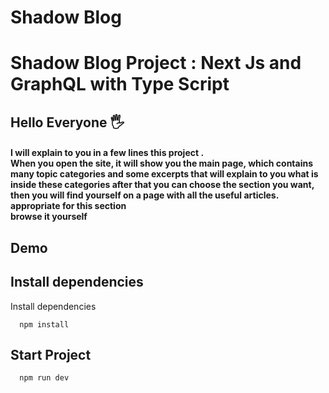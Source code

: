 # Shadow Blog

<h1> Shadow Blog Project : Next Js and GraphQL with Type Script </h1>

## Hello Everyone 🖐

<h4>
 I will explain to you in a few lines this project . <br/>
When you open the site, it will show you the main page, which contains many topic categories and some excerpts that will explain to you what is inside these categories after that you can choose the section you want, then you will find yourself on a page with all the useful articles. appropriate for this section

   <br/>
  browse it yourself
 </h4>

## Demo


## Install dependencies

Install dependencies

```
  npm install
```

## Start Project

```
  npm run dev
```
